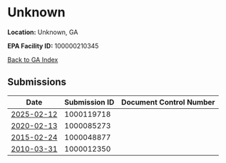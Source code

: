 # Unknown

**Location:** Unknown, GA

**EPA Facility ID:** 100000210345

[Back to GA Index](../../index.md)

## Submissions

| Date | Submission ID | Document Control Number |
|------|--------------|-------------------------|
| [2025-02-12](submissions/1000119718.md) | 1000119718 |  |
| [2020-02-13](submissions/1000085273.md) | 1000085273 |  |
| [2015-02-24](submissions/1000048877.md) | 1000048877 |  |
| [2010-03-31](submissions/1000012350.md) | 1000012350 |  |
